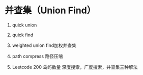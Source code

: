 # 并查集（Union Find）

1. quick union
1. quick find
1. weighted union find加权并查集
1. path compress 路径压缩

1. Leetcode 200 岛屿数量 深度搜索，广度搜索，并查集三种解法
